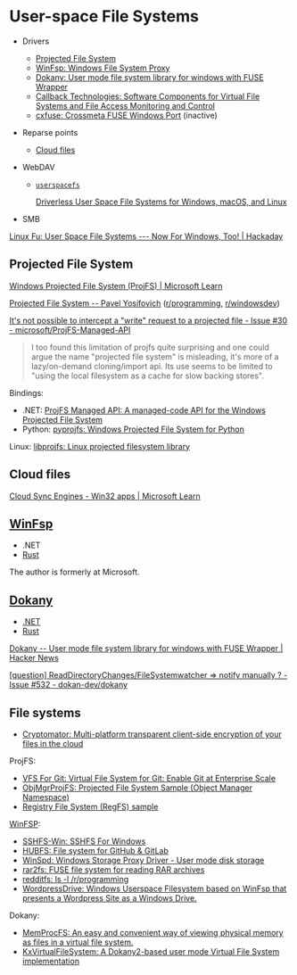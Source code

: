 # User-space File Systems
- Drivers
  - [Projected File System](#projected-file-system)
  - [WinFsp: Windows File System Proxy](#winfsp)
  - [Dokany: User mode file system library for windows with FUSE Wrapper](#dokany)
  - [Callback Technologies: Software Components for Virtual File Systems and File Access Monitoring and Control](https://www.callback.com/)
  - [cxfuse: Crossmeta FUSE Windows Port](https://github.com/crossmeta/cxfuse) (inactive)

- Reparse points
  - [Cloud files](#cloud-files)

- WebDAV
  - [`userspacefs`](https://pypi.org/project/userspacefs/)

    [Driverless User Space File Systems for Windows, macOS, and Linux](https://thelig.ht/user-space-file-systems/)

- SMB

[Linux Fu: User Space File Systems --- Now For Windows, Too! | Hackaday](https://hackaday.com/2021/08/31/linux-fu-user-space-file-systems-now-for-windows-too/)

## Projected File System
[Windows Projected File System (ProjFS) | Microsoft Learn](https://learn.microsoft.com/en-us/windows/win32/projfs/projected-file-system)

[Projected File System -- Pavel Yosifovich](https://scorpiosoftware.net/2024/02/20/projected-file-system/) ([r/programming](https://www.reddit.com/r/programming/comments/1avperf/projected_file_system/), [r/windowsdev](https://www.reddit.com/r/windowsdev/comments/1avpf4t/projected_file_system/))

[It's not possible to intercept a "write" request to a projected file - Issue #30 - microsoft/ProjFS-Managed-API](https://github.com/microsoft/ProjFS-Managed-API/issues/30)
> I too found this limitation of projfs quite surprising and one could argue the name "projected file system" is misleading, it's more of a lazy/on-demand cloning/import api.
> Its use seems to be limited to "using the local filesystem as a cache for slow backing stores".

Bindings:
- .NET: [ProjFS Managed API: A managed-code API for the Windows Projected File System](https://github.com/microsoft/ProjFS-Managed-API)
- Python: [pyprojfs: Windows Projected File System for Python](https://github.com/danielhodson/pyprojfs)

Linux: [libprojfs: Linux projected filesystem library](https://github.com/github/libprojfs)

## Cloud files
[Cloud Sync Engines - Win32 apps | Microsoft Learn](https://learn.microsoft.com/en-us/windows/win32/cfapi/cloud-files-api-portal)

## [WinFsp](https://github.com/winfsp/winfsp)
- .NET
- [Rust](https://github.com/SnowflakePowered/winfsp-rs)

The author is formerly at Microsoft.

## [Dokany](https://github.com/dokan-dev/dokany)
- [.NET](https://github.com/dokan-dev/dokan-dotnet)
- [Rust](https://github.com/dokan-dev/dokan-rust)

[Dokany -- User mode file system library for windows with FUSE Wrapper | Hacker News](https://news.ycombinator.com/item?id=12554024)

[\[question\] ReadDirectoryChanges/FileSystemwatcher => notify manually ? - Issue #532 - dokan-dev/dokany](https://github.com/dokan-dev/dokany/issues/532)

## File systems
- [Cryptomator: Multi-platform transparent client-side encryption of your files in the cloud](https://github.com/cryptomator/cryptomator)

ProjFS:
- [VFS For Git: Virtual File System for Git: Enable Git at Enterprise Scale](https://github.com/Microsoft/VFSForGit)
- [ObjMgrProjFS: Projected File System Sample (Object Manager Namespace)](https://github.com/zodiacon/ObjMgrProjFS)
- [Registry File System (RegFS) sample](https://github.com/Microsoft/Windows-classic-samples/tree/main/Samples/ProjectedFileSystem)

[WinFSP](https://winfsp.dev/doc/Known-File-Systems/):
- [SSHFS-Win: SSHFS For Windows](https://github.com/winfsp/sshfs-win)
- [HUBFS: File system for GitHub & GitLab](https://github.com/winfsp/hubfs)
- [WinSpd: Windows Storage Proxy Driver - User mode disk storage](https://github.com/winfsp/winspd)
- [rar2fs: FUSE file system for reading RAR archives](https://github.com/hasse69/rar2fs)
- [redditfs: ls -l /r/programming](https://github.com/billziss-gh/redditfs)
- [WordpressDrive: Windows Userspace Filesystem based on WinFsp that presents a Wordpress Site as a Windows Drive.](https://github.com/printpagestopdf/WordpressDrive)

Dokany:
- [MemProcFS: An easy and convenient way of viewing physical memory as files in a virtual file system.](https://github.com/ufrisk/MemProcFS)
- [KxVirtualFileSystem: A Dokany2-based user mode Virtual File System implementation](https://github.com/Karandra/KxVirtualFileSystem)
